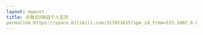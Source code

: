 ```yaml
---
layout: mypost
title: 点我访问B站个人主页
permalink:https://space.bilibili.com/317051035?spm_id_from=333.1007.0.0
---
```

